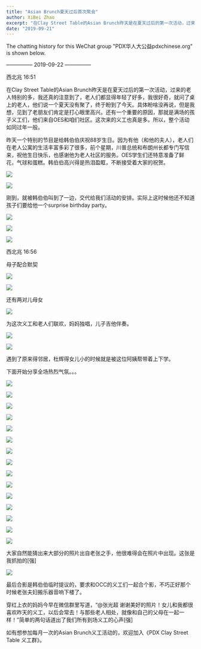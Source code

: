 ```yaml
---
title: "Asian Brunch夏天过后首次聚会"
author: XiBei Zhao
excerpt: "在Clay Street Table的Asian Brunch昨天是在夏天过后的第一次活动，过来的老人特别的多，我还真的注意到了，老人们都显得年轻了好多，我很好奇，就问了桌上的老人，他们说一个夏天没有聚了，终于盼到了今天。具体盼啥没再说，但是我想，见到了老朋友们肯定是打心眼里高兴。还有一个重要的原因，那就是满场的孩子义工们，他们来自OES和咱们社区。这次来的义工也真是多。所以，整个活动如同过年一样。"
date: "2019-09-21"
---
```


The chatting history for this WeChat group "PDX华人大公益pdxchinese.org" is shown below.

—————  2019-09-22  —————


西北兆  16:51

在Clay Street Table的Asian Brunch昨天是在夏天过后的第一次活动，过来的老人特别的多，我还真的注意到了，老人们都显得年轻了好多，我很好奇，就问了桌上的老人，他们说一个夏天没有聚了，终于盼到了今天。具体盼啥没再说，但是我想，见到了老朋友们肯定是打心眼里高兴。还有一个重要的原因，那就是满场的孩子义工们，他们来自OES和咱们社区。这次来的义工也真是多。所以，整个活动如同过年一般。

昨天一个特别的节目是给韩伯伯庆祝88岁生日。因为有他（和他的夫人），老人们在老人公寓的生活丰富多彩了很多，前个星期，川普总统和布朗州长都专门写信来，祝他生日快乐，也感谢他为老人社区的服务。OES学生们还特意准备了鲜花，气球和蛋糕。韩伯伯高兴得是热泪盈眶，不断接受着大家的祝贺。

![](https://res.cloudinary.com/dhngj18do/image/upload/f_auto,q_auto/v1/images/f930f6cbceec2a54fc51172d7d827b23)

![](https://res.cloudinary.com/dhngj18do/image/upload/f_auto,q_auto/v1/images/cecfd3b8a819793b9e15892de8cdbb1d)

刚到，就被韩伯伯叫到了一边，交代给我们活动的安排。实际上这时候他还不知道孩子们要给他一个surprise birthday party。

![](https://res.cloudinary.com/dhngj18do/image/upload/f_auto,q_auto/v1/images/cc1f4820ba46c5392c4294e9995bb05d)

![](https://res.cloudinary.com/dhngj18do/image/upload/f_auto,q_auto/v1/images/1c444b55893cfc496ce102e1eda52f5a)

![](https://res.cloudinary.com/dhngj18do/image/upload/f_auto,q_auto/v1/images/4464a297875867f0f75df3675c404976)

西北兆  16:56

母子配合默契

![](https://res.cloudinary.com/dhngj18do/image/upload/f_auto,q_auto/v1/images/e96e1db9db37608bf17d2e5d2884df9a)

![](https://res.cloudinary.com/dhngj18do/image/upload/f_auto,q_auto/v1/images/9118b22eea167d46451b65ab319130bf)

还有两对儿母女

![](https://res.cloudinary.com/dhngj18do/image/upload/f_auto,q_auto/v1/images/745ec91c79af6868e06d211e65e1246c)

为这次义工和老人们联欢，妈妈独唱，儿子吉他伴奏。

![](https://res.cloudinary.com/dhngj18do/image/upload/f_auto,q_auto/v1/images/4e89da4b82f3019315811d91f1c48469)

![](https://res.cloudinary.com/dhngj18do/image/upload/f_auto,q_auto/v1/images/7a7532fb2dd755f67cc5eb67dc4a1bab)

遇到了原来得邻居，杜辉得女儿小的时候就是被这位阿姨帮带着上下学。

下面开始分享全场热烈气氛。。。

![](https://res.cloudinary.com/dhngj18do/image/upload/f_auto,q_auto/v1/images/127b8c6c466e361aa46e1066297ec19a)

![](https://res.cloudinary.com/dhngj18do/image/upload/f_auto,q_auto/v1/images/42fb3117bcc71fa1ef4d52346683ab75)

![](https://res.cloudinary.com/dhngj18do/image/upload/f_auto,q_auto/v1/images/138a01912d2939ac21d8ed835516e84f)

![](https://res.cloudinary.com/dhngj18do/image/upload/f_auto,q_auto/v1/images/885dbb04fb4e9c7a03d15be9740daeba)

![](https://res.cloudinary.com/dhngj18do/image/upload/f_auto,q_auto/v1/images/6ceead9ac1d0e2271327c64a576823b7)

![](https://res.cloudinary.com/dhngj18do/image/upload/f_auto,q_auto/v1/images/300c7c5187933b76486a005867b338f6)

![](https://res.cloudinary.com/dhngj18do/image/upload/f_auto,q_auto/v1/images/51ad4d1e85c208af65ac502c7fc18b60)

![](https://res.cloudinary.com/dhngj18do/image/upload/f_auto,q_auto/v1/images/b2b0bc8be669d478ece32705c7f3cd08)

![](https://res.cloudinary.com/dhngj18do/image/upload/f_auto,q_auto/v1/images/c7186b17dfa3aa0b7e1f13afd691362c)

![](https://res.cloudinary.com/dhngj18do/image/upload/f_auto,q_auto/v1/images/60f5645865de36d644434ce420dfd061)

![](https://res.cloudinary.com/dhngj18do/image/upload/f_auto,q_auto/v1/images/6ab7ca36b9982ae5b9e5aa5260fc0f4c)

![](https://res.cloudinary.com/dhngj18do/image/upload/f_auto,q_auto/v1/images/6a6005e7c4ba373bf45e333d49a13bba)

![](https://res.cloudinary.com/dhngj18do/image/upload/f_auto,q_auto/v1/images/81f1961f77b97eedb4d661850d27acab)

![](https://res.cloudinary.com/dhngj18do/image/upload/f_auto,q_auto/v1/images/3b342538301768afa4e7fb33aed4759d)

![](https://res.cloudinary.com/dhngj18do/image/upload/f_auto,q_auto/v1/images/fd0c4ae2c739af2eadb88d8d4803c235)

大家自然能猜出来大部分的照片出自老张之手，他很难得会在照片中出现。这张是我抓拍的[强]

![](https://res.cloudinary.com/dhngj18do/image/upload/f_auto,q_auto/v1/images/272595a45296635b4c4e867b0c6ba00d)

最后合影是韩伯伯临时提议的，要求和OCC的义工们一起合个影，不巧正好那个时候老张夫妇搬乐器音响下楼了。

穿红上衣的妈妈今早在微信群里写道，“@张光超 谢谢美好的照片！女儿和我都很喜欢昨天的义工，以后会常去！与那些老人相处，就像和自己的父母在一起一样！”简单的两句话道出了我们所有到场义工的心声[强]

如有想参加每月一次的Asian Brunch义工活动的，欢迎加入《PDX Clay Street Table 义工群》。
